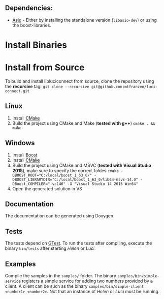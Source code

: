 ## Dependencies:
 * [Asio](http://www.think-async.com) - Either by installing the standalone version (`libasio-dev`) or using the boost-libraries.

# Install Binaries

# Install from Source

To build and install libluciconnect from source, clone the repository  using the **recursive** tag:
 ```git clone --recursive git@github.com:mtfranzen/luci-connect.git```

## Linux
1. Install [CMake](https://cmake.org/)
2. Build the project using CMake and Make (**tested with g++**)
  ```cmake . && make```

## Windows
1. Install [Boost](http://www.boost.org/)
2. Install [CMake](https://cmake.org/)
3. Build the project using CMake and MSVC (**tested with Visual Studio 2015**), make sure to specify the correct foldes
  ```cmake -DBOOST_ROOT="C:/local/boost_1_63_0/" -DBOOST_LIBRARYDIR="C:/local/boost_1_63_0/lib64-msvc-14.0" -DBoost_COMPILER="-vc140" -G "Visual Studio 14 2015 Win64"```
4. Open the generated solution in VS

## Documentation
The documentation can be generated using Doxygen.

## Tests
The tests depend on [GTest](https://github.com/google/googletest). To run the tests after compiling, execute the binary `bin/tests` after starting *Helen* or *Luci*.

## Examples
Compile the samples in the `samples/` folder. The binary  `samples/bin/simple-service` registers a simple service for adding two numbers provided by a client. A client can be  such as the binary `samples/bin/simple-client <number1> <number2>`. Not that an instance of *Helen* or *Luci* must be running.
